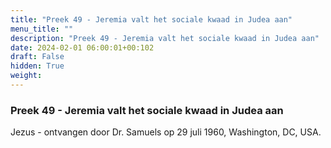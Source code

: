 ```yaml
---
title: "Preek 49 - Jeremia valt het sociale kwaad in Judea aan"
menu_title: ""
description: "Preek 49 - Jeremia valt het sociale kwaad in Judea aan"
date: 2024-02-01 06:00:01+00:102
draft: False
hidden: True
weight:
---
```

### Preek 49 - Jeremia valt het sociale kwaad in Judea aan

Jezus - ontvangen door Dr. Samuels op 29 juli 1960, Washington, DC, USA.
